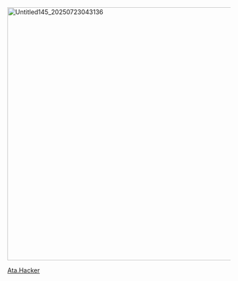 <img width="1191" height="572" alt="Untitled145_20250723043136" src="https://github.com/user-attachments/assets/0d8088b8-dfce-4129-838c-38321f75c466" />

[Ata.Hacker](https://campsleepinh.atabook.org/) 
